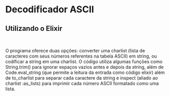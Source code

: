 # Decodificador ASCII
## Utilizando o Elixir
&nbsp;

O programa oferece duas opções: converter uma charlist (lista de caracteres com seus números referentes na tabela ASCII) em string, ou codificar a string em uma charlist. O código utiliza algumas funções como String.trim() para ignorar espaços vazios antes e depois da string, além de Code.eval_string (que permite a leitura da entrada como código elixir) além de to_charlist para separar cada caractere da string e inspect (aliado ao charlist :as_lists) para imprimir cada número ASCII formatado como uma lista.